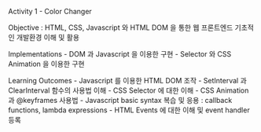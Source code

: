 Activity 1 - Color Changer

Objective
: HTML, CSS, Javascript 와 HTML DOM 을 통한 웹 프론트엔드 기초적인 개발환경 이해 및 활용

Implementations
    - DOM 과 Javascript 을 이용한 구현
    - Selector 와 CSS Animation 을 이용한 구현

Learning Outcomes
    - Javascript 를 이용한 HTML DOM 조작
    - SetInterval 과 ClearInterval 함수의 사용법 이해
    - CSS Selector 에 대한 이해
    - CSS Animation 과 @keyframes 사용법
    - Javascript basic syntax 복습 및 응용
    : callback functions, lambda expressions
    - HTML Events 에 대한 이해 및 event handler 등록